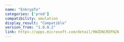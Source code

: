 ```yaml
---
name: "EnkrypTo"
categories: ['prod']
compatibility: emulation
display_result: "Compatible"
version_from: "1.0.0.2"
link: https://apps.microsoft.com/detail/9WZDNCRDFN26
---
```

